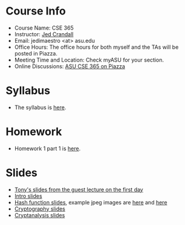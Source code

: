 

# Course Info

- Course Name: CSE 365
- Instructor: [Jed Crandall](https://jedcrandall.github.io)
- Email: jedimaestro \<at\> asu.edu
- Office Hours: The office hours for both myself and the TAs will be posted in Piazza. 
- Meeting Time and Location: Check myASU for your section.
- Online Discussions: [ASU CSE 365 on Piazza](http://piazza.com/asu/fall2021/cse365/home)

# Syllabus

- The syllabus is [here](https://jedcrandall.github.io/courses/cse365fall2021/syllabus.html).

# Homework

- Homework 1 part 1 is [here](https://jedcrandall.github.io/courses/cse365fall2021/hw1part1.html).

# Slides
- [Tony's slides from the guest lecture on the first day](tonysslides.pdf)
- [Intro slides](intro.pdf)
- [Hash function slides](hashfunctions.pdf), example jpeg images are [here](citlab-afa92a14854d6ac92d8a8446145b4d1b.jpeg) and [here](lxb-afa92a14854d6ac92d8a8446145b4d1b.jpeg)
- [Cryptography slides](Cryptography.pdf)
- [Cryptanalysis slides](cryptanalysis.pdf)
